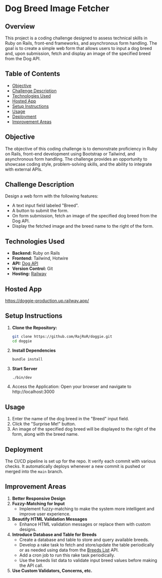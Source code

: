 # Dog Breed Image Fetcher

## Overview

This project is a coding challenge designed to assess technical skills in Ruby on Rails, front-end frameworks,
and asynchronous form handling. The goal is to create a simple web form that allows users to input a dog breed
and, upon submission, fetch and display an image of the specified breed from the Dog API.

## Table of Contents

- [Objective](#objective)
- [Challenge Description](#challenge-description)
- [Technologies Used](#technologies-used)
- [Hosted App](#hosted-app)
- [Setup Instructions](#setup-instructions)
- [Usage](#usage)
- [Deployment](#deployment)
- [Improvement Areas](#improvement-areas)

## Objective

The objective of this coding challenge is to demonstrate proficiency in Ruby on Rails, front-end development
using Bootstrap or Tailwind, and asynchronous form handling. The challenge provides an opportunity to showcase
coding style, problem-solving skills, and the ability to integrate with external APIs.

## Challenge Description

Design a web form with the following features:
- A text input field labeled "Breed".
- A button to submit the form.
- On form submission, fetch an image of the specified dog breed from the Dog API.
- Display the fetched image and the breed name to the right of the form.

## Technologies Used

- **Backend:** Ruby on Rails
- **Frontend:** Tailwind, Hotwire
- **API:** [Dog API](https://dog.ceo/dog-api/)
- **Version Control:** Git
- **Hosting:** [Railway](https://railway.app/)

## Hosted App

https://doggie-production.up.railway.app/

## Setup Instructions

1. **Clone the Repository:**
   ```bash
   git clone https://github.com/RajRoR/doggie.git
   cd doggie

2. **Install Dependencies**
   ```bash
   bundle install
   ```

3. **Start Server**
   ```bash
   ./bin/dev
   ```
4. Access the Application:
   Open your browser and navigate to http://localhost:3000


## Usage

1. Enter the name of the dog breed in the "Breed" input field.
2. Click the "Surprise Me!" button.
3. An image of the specified dog breed will be displayed to the right of the form, along with the breed name.

## Deployment

The CI/CD pipeline is set up for the repo. It verify each commit with various checks.
It automatically deploys whenever a new commit is pushed or merged into the `main` branch.

## Improvement Areas

1. **Better Responsive Design**
2. **Fuzzy-Matching for Input**
   - Implement fuzzy-matching to make the system more intelligent and improve user experience.
3. **Beautify HTML Validation Messages**
   - Enhance HTML validation messages or replace them with custom designs.
4. **Introduce Database and Table for Breeds**
   - Create a database and table to store and query available breeds.
   - Develop a rake task to fetch and store/update the table periodically or as needed using data
     from the [Breeds List](https://dog.ceo/api/breeds/list) API.
   - Add a cron job to run this rake task periodically.
   - Use the breeds list data to validate input breed values before making the API call.
5. **Use Custom Validators, Concerns, etc.**

